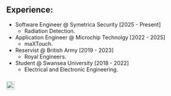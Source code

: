 ## Experience:
 - Software Engineer @ Symetrica Security [2025 - Present]
    - Radiation Detection.
 - Application Engineer @ Microchip Technolgy [2022 - 2025]
    - maXTouch.
 - Reservist @ British Army [2019 - 2023]
    - Royal Engineers.  
 - Student @ Swansea University [2018 - 2022]
    - Electrical and Electronic Engineering.

### 
[<img align="left" alt="jakedrew | LinkedIn" width="22px" src="https://cdn.jsdelivr.net/npm/simple-icons@v3/icons/linkedin.svg" />][linkedin]
<br />

[linkedin]: https://www.linkedin.com/in/jakedrw/
